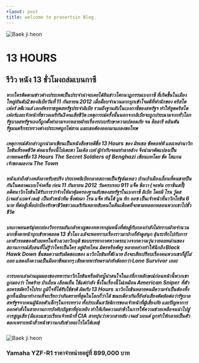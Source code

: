 ```yaml
---
+laout: post
title: welcome to prasertsin Blog.
---
```

![Baek ji heon](http://www.metalbridges.com/wp-content/uploads/2016/01/13-Hours-The-Secret-Soldiers-of-Benghazi-0.jpg)

# 13 HOURS 

## รีวิว หนัง 13 ชั่วโมงถล่มเบนกาซี

##### หากใครติดตามข่าวต่างประเทศเป็นประจำน่าจะเคยได้ยินข่าวโศกนาฏกรรมเบงกาซี ที่เกิดขึ้นในเมืองใหญ่อันดับ2ของลิเบียวันที่ 11 กันยายน 2012 เมื่อม็อบจำนวนมากบุกเข้าโจมตีที่พำนักของ คริสโตเฟอร์ สตีเวนส์ เอกอัครราชทูตสหรัฐประจำลิเบีย รวมถึงฐานลับในเบงกาซีของสหรัฐฯ ทำให้ทูตคริสโตเฟอร์และเจ้าหน้าที่ชาวอเมริกัน3คนเสียชีวิต เหตุการณ์ครั้งนั้นนอกจากลิเบียจะถูกประณามจากทั่วโลก รัฐบาลสหรัฐฯเองก็ถูกตั้งคำถามจากหลายฝ่ายเรื่องระบบรักษาความปลอดภัย จน ฮิลลารี คลินตัน รัฐมนตรีกระทรวงต่างประเทศถูกไต่สาน และเธอต้องออกมาแถลงขอโทษ

##### เหตุการณ์ดังกล่าวถูกนำมาเขียนเป็นหนังสือขายดีชื่อ 13 Hours ของ มิทเชล ซัคคอฟฟ์ และเหล่านาวิกโยธินที่รอดชีวิต ต่อมาเรื่องนี้ไปเตะตา ไมเคิล เบย์ ผู้กำกับจอมทำลายล้าง จึงนำมาดัดแปลงเป็นภาพยนตร์ชื่อ 13 Hours The Secret Soldiers of Benghazi เขียนบทโดย ชัค โฮแกน เจ้าของผลงาน The Town

##### หนังเล่าถึงช่วงหลังอาหรับสปริง ประเทศลิเบียกลายสภาพเป็นรัฐล้มเหลว บ้านป่าเมืองเถื่อนที่คนขายปืนกันในตลาดแบบโจ๋งครึ่ม ก่อน 11 กันยายน 2012 วันครบรอบ 911 แจ็ค ซิลวา (จอห์น กราซินสกี้) อดีตนาวิกโยธินได้รับการว่าจ้างให้มาคุ้มครองฐานลับของสหรัฐฯในเบงกาซี ลิเบีย โดยมี โรน วู้ดส (เจมส์ แบดจ์ เดล) เป็นหัวหน้าทีม ซึ่งต่อมา โรน แจ็ค ทันโต้ บูน ทิก ออซ เป็นเจ้าหน้าที่นาวิกโยธิน 6 นาย ที่ต่อสู้เพื่อปกป้องรักษาชีวิตชาวอเมริกันหลายสิบคนในคืนเดือดที่จะตามหลอกหลอนพวกเขาไปชั่วชีวิต

##### บทภาพยนตร์มุ่งยกย่องวีรกรรมอันกล้าหาญของทหารกลุ่มหนึ่งที่ต่อสู้กับกองกำลังไม่ทราบฝ่ายจำนวนมากซึ่งดาหน้าบุกเข้าหาตลอด 13 ชั่วโมง แม้จะพอทราบเรื่องราวมาบ้างก็ยังดูสนุก ลุ้นระทึกไปกับการเอาตัวรอดของตัวละครในห้วงเวลาวิกฤติ ชอบบรรยากาศหวาดระแวงจากความวุ่นวายอลหม่านของสถานการณ์สับสนที่ไม่รู้ว่าใครเป็นใคร อยู่ฝ่ายไหน มิตรหรือศัตรู หลายอย่างทำให้นึกถึง Black Hawk Down ชื่นชมความรับผิดชอบของ นาวิกโยธินทั้ง6นาย ถึงจะเสียเปรียบเรื่องคนพวกเขาก็สู้ไม่ถอย แสดงถึงความเป็นมืออาชีพมากๆ เสียดายพาร์ทดราม่ายังด้อยกว่า Lone Survivor เยอะ

##### การบอกเล่าผ่านมุมมองของทหารนาวิกโยธินหรือฝ่ายบู๊น่าสนใจในแง่ที่ภาพลักษณ์ก่อนหน้านี้พวกเขาถูกมองว่า โหดร้าย ป่าเถื่อน เลือดเย็น ใช้แต่กำลัง ซึ่งในเรื่องนี้ไม่เหมือน American Sniper ที่ตัวละครสมัครใจไปรบ ภูมิใจที่ได้รับใช้ชาติ ผิดกับ 13 Hours นาวิกโยธินหลายคนมีความจำเป็นต้องทิ้งลูกทิ้งเมียมาทำงานที่จะเรียกว่าอันตรายที่สุดในโลกก็ว่าได้ ขณะเดียวกันก็ยังส่งเสียงตัดพ้อต่อว่ารัฐบาลสหรัฐฯจากคนผู้น้อยตัวเล็กๆในกระทรวง ทั้งประเด็นสวัสดิการของเจ้าหน้าที่ผู้เสี่ยงภัย และปัญหาการออกคำสั่งในสายงานการบังคับบัญชาที่ยุ่งเหยิง ทำให้เกิดความล่าช้าในการให้ความช่วยเหลือจนนำไปสู่การสูญเสีย (มีแอบแขวะเรียกเจ้าหน้าที่ CIA สายบุ๋นว่าพวกสายลับ เจมส์ บอนด์ ถูกทำให้กลายเป็นตัวตลกเพราะหน้าสิ่วหน้าขวานกลับช่วยอะไรไม่ได้เลย)



![Baek ji heon](https://www.bikeandmotor.com/wp-content/uploads/2015/03/Yamaha-YZF-R1-2015.jpg)
### Yamaha YZF-R1 ราคาจำหน่ายอยู่ที่ 899,000 บาท 


